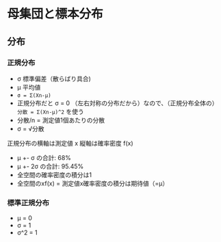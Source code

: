 # 母集団と標本分布  
## 分布
### 正規分布  
- σ 標準偏差（散らばり具合)
- μ 平均値  
- `σ = Σ(Xn-μ)`
- 正規分布だと σ = 0 （左右対称の分布だから）なので、（正規分布全体の）`分散 = Σ(Xn-μ)^2` を使う
- 分散/n = 測定値1個あたりの分散  
- σ = √分散
  
正規分布の横軸は測定値 x 縦軸は確率密度 f(x)

- μ +- σ の合計: 68%
- μ +- 2σ の合計: 95.45%  
- 全空間の確率密度の積分は1
- 全空間のxf(x) = 測定値x確率密度の積分は期待値（=μ）
  
### 標準正規分布
- μ = 0
- σ = 1
- σ^2 = 1
  
